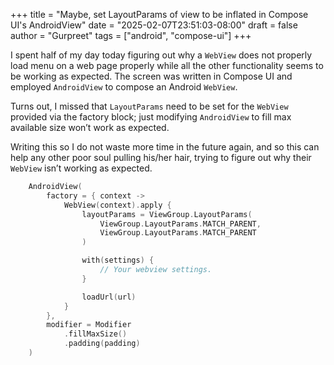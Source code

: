 +++
title = "Maybe, set LayoutParams of view to be inflated in Compose UI's AndroidView"
date = "2025-02-07T23:51:03-08:00"
draft = false
author = "Gurpreet"
tags = ["android", "compose-ui"]
+++

I spent half of my day today figuring out why a `WebView` does not properly load menu on a web page properly while all the other functionality seems to be working as expected. The screen was written in Compose UI and employed `AndroidView` to compose an Android `WebView`.

Turns out, I missed that `LayoutParams` need to be set for the `WebView` provided via the factory block; just modifying `AndroidView` to fill max available size won’t work as expected.

Writing this so I do not waste more time in the future again, and so this can help any other poor soul pulling his/her hair, trying to figure out why their `WebView` isn’t working as expected.

```kotlin
    AndroidView(
        factory = { context ->
            WebView(context).apply {
                layoutParams = ViewGroup.LayoutParams(
                    ViewGroup.LayoutParams.MATCH_PARENT,
                    ViewGroup.LayoutParams.MATCH_PARENT
                )

                with(settings) {
                    // Your webview settings.
                }

                loadUrl(url)
            }
        },
        modifier = Modifier
            .fillMaxSize()
            .padding(padding)
    )
```
